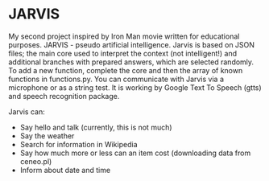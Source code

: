 # JARVIS

My second project inspired by Iron Man movie written for educational purposes.
JARVIS - pseudo artificial intelligence. Jarvis is based on JSON files; the main core used to interpret the context (not intelligent!) and additional branches with prepared answers, which are selected randomly.
To add a new function, complete the core and then the array of known functions in functions.py.
You can communicate with Jarvis via a microphone or as a string test.
It is working by Google Text To Speech (gtts) and speech recognition package.

Jarvis can:
- Say hello and talk (currently, this is not much)
- Say the weather
- Search for information in Wikipedia
- Say how much more or less can an item cost (downloading data from ceneo.pl)
- Inform about date and time
